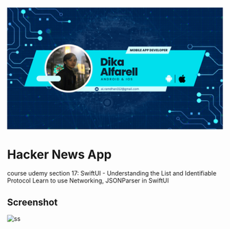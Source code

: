 ![banner](banner.png)

# Hacker News App

course udemy section 17: SwiftUI - Understanding the List and Identifiable Protocol
Learn to use Networking, JSONParser in SwiftUI

## Screenshot

![ss](ss.png)
